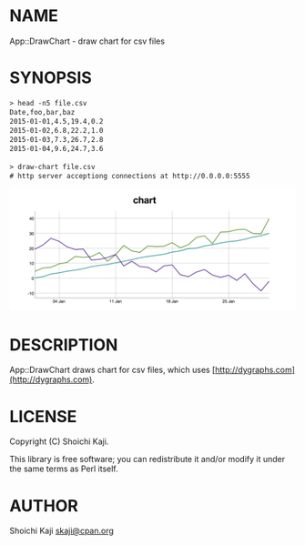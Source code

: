 # NAME

App::DrawChart - draw chart for csv files

# SYNOPSIS

    > head -n5 file.csv
    Date,foo,bar,baz
    2015-01-01,4.5,19.4,0.2
    2015-01-02,6.8,22.2,1.0
    2015-01-03,7.3,26.7,2.8
    2015-01-04,9.6,24.7,3.6

    > draw-chart file.csv
    # http server acceptiong connections at http://0.0.0.0:5555

<div>
    <p><img src="https://raw.githubusercontent.com/shoichikaji/App-DrawChart/master/eg/chart.png" /></p>
</div>

# DESCRIPTION

App::DrawChart draws chart for csv files,
which uses [http://dygraphs.com](http://dygraphs.com).

# LICENSE

Copyright (C) Shoichi Kaji.

This library is free software; you can redistribute it and/or modify
it under the same terms as Perl itself.

# AUTHOR

Shoichi Kaji <skaji@cpan.org>
